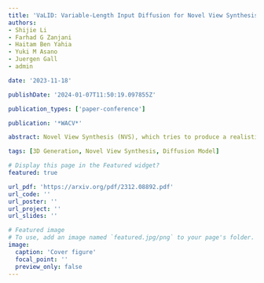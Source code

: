```yaml
---
title: 'VaLID: Variable-Length Input Diffusion for Novel View Synthesis'
authors:
- Shijie Li
- Farhad G Zanjani
- Haitam Ben Yahia
- Yuki M Asano
- Juergen Gall
- admin

date: '2023-11-18'

publishDate: '2024-01-07T11:50:19.097855Z'

publication_types: ['paper-conference']

publication: '*WACV*'

abstract: Novel View Synthesis (NVS), which tries to produce a realistic image at the target view given source view images and their corresponding poses, is a fundamental problem in 3D Vision. As this task is heavily under-constrained, some recent work, like Zero123, tries to solve this problem with generative modeling, specifically using pre-trained diffusion models. Although this strategy generalizes well to new scenes, compared to neural radiance field-based methods, it offers low levels of flexibility. For example, it can only accept a single-view image as input, despite realistic applications often offering multiple input images. This is because the source-view images and corresponding poses are processed separately and injected into the model at different stages. Thus it is not trivial to generalize the model into multi-view source images, once they are available. To solve this issue, we try to process each pose image pair separately and then fuse them as a unified visual representation which will be injected into the model to guide image synthesis at the target-views. However, inconsistency and computation costs increase as the number of input source-view images increases. To solve these issues, the Multi-view Cross Former module is proposed which maps variable-length input data to fix-size output data. A two-stage training strategy is introduced to further improve the efficiency during training time. Qualitative and quantitative evaluation over multiple datasets demonstrates the effectiveness of the proposed method against previous approaches. The code will be released according to the acceptance.

tags: [3D Generation, Novel View Synthesis, Diffusion Model]

# Display this page in the Featured widget?
featured: true

url_pdf: 'https://arxiv.org/pdf/2312.08892.pdf'
url_code: ''
url_poster: ''
url_project: ''
url_slides: ''

# Featured image
# To use, add an image named `featured.jpg/png` to your page's folder.
image:
  caption: 'Cover figure'
  focal_point: ''
  preview_only: false
---
```

